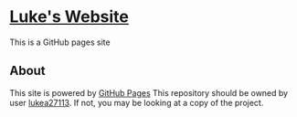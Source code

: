 # [Luke's Website](https://lukea27113.github.io/)
This is a GitHub pages site
## About
This site is powered by [GitHub Pages](https://pages.github.com/)
This repository should be owned by user [lukea27113](https://github.com/lukea27113). If not, you may be looking at a copy of the project.
